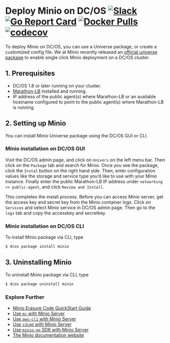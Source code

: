 # Deploy Minio on DC/OS [![Slack](https://slack.minio.io/slack?type=svg)](https://slack.minio.io) [![Go Report Card](https://goreportcard.com/badge/minio/minio)](https://goreportcard.com/report/minio/minio) [![Docker Pulls](https://img.shields.io/docker/pulls/minio/minio.svg?maxAge=604800)](https://hub.docker.com/r/minio/minio/) [![codecov](https://codecov.io/gh/minio/minio/branch/master/graph/badge.svg)](https://codecov.io/gh/minio/minio)

To deploy Minio on DC/OS, you can use a Universe package, or create a customized config file. We at Minio recently released an [official universe package](https://github.com/mesosphere/universe/tree/version-3.x/repo/packages/M/minio/0) to enable single click Minio deployment on a DC/OS cluster.

## 1. Prerequisites

- DC/OS 1.8 or later running on your cluster. 
- [Marathon-LB](https://dcos.io/docs/1.8/usage/service-discovery/marathon-lb/usage/) installed and running.
- IP address of the public agent(s) where Marathon-LB or an available hostname configured to point to the public agent(s) where Marathon-LB is running.

## 2. Setting up Minio 

You can install Minio Universe package using the DC/OS GUI or CLI. 

### Minio installation on DC/OS GUI 

Visit the DC/OS admin page, and click on `Univers` on the left menu bar. Then click on the `Package` tab and search for Minio. Once you see the package, click the `Instal` button on the right hand side. Then, enter configuration values like the storage and service type you’d like to use with your Minio instance. Finally enter the public Marathon-LB IP address under `networking >> public-agent`, and click `Review and Install`.

This completes the install process. Before you can access Minio server, get the access key and secret key from the Minio container logs. Click on `Services` and select Minio service in DC/OS admin page. Then go to the `logs` tab and copy the accesskey and secretkey.

### Minio installation on DC/OS CLI

To install Minio package via CLI, type

```bash
$ dcos package install minio
```

## 3. Uninstalling Minio

To uninstall Minio package via CLI, type

```bash
$ dcos package uninstall minio
```

### Explore Further
- [Minio Erasure Code QuickStart Guide](https://docs.minio.io/docs/minio-erasure-code-quickstart-guide)
- [Use `mc` with Minio Server](https://docs.minio.io/docs/minio-client-quickstart-guide)
- [Use `aws-cli` with Minio Server](https://docs.minio.io/docs/aws-cli-with-minio)
- [Use `s3cmd` with Minio Server](https://docs.minio.io/docs/s3cmd-with-minio)
- [Use `minio-go` SDK with Minio Server](https://docs.minio.io/docs/golang-client-quickstart-guide)
- [The Minio documentation website](https://docs.minio.io)
